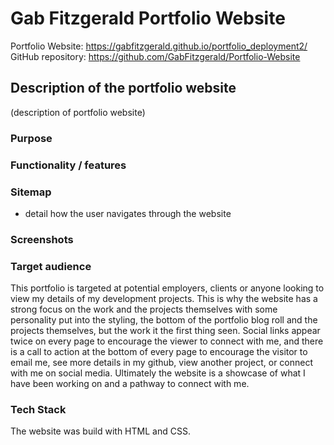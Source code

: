 # Gab Fitzgerald Portfolio Website

Portfolio Website: https://gabfitzgerald.github.io/portfolio_deployment2/
GitHub repository: https://github.com/GabFitzgerald/Portfolio-Website

## Description of the portfolio website
(description of portfolio website)
### Purpose 


### Functionality / features



### Sitemap

- detail how the user navigates through the website


### Screenshots


### Target audience
This portfolio is targeted at potential employers, clients or anyone looking to view my details of my development projects. This is why the website has a strong focus on the work and the projects themselves with some personality put into the styling, the bottom of the portfolio blog roll and the projects themselves, but the work it the first thing seen. Social links appear twice on every page to encourage the viewer to connect with me, and there is a call to action at the bottom of every page to encourage the visitor to email me, see more details in my github, view another project, or connect with me on social media. Ultimately the website is a showcase of what I have been working on and a pathway to connect with me.

### Tech Stack
The website was build with HTML and CSS.